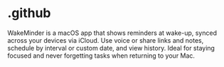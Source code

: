 # .github
WakeMinder is a macOS app that shows reminders at wake-up, synced across your devices via iCloud. Use voice or share links and notes, schedule by interval or custom date, and view history. Ideal for staying focused and never forgetting tasks when returning to your Mac.  
